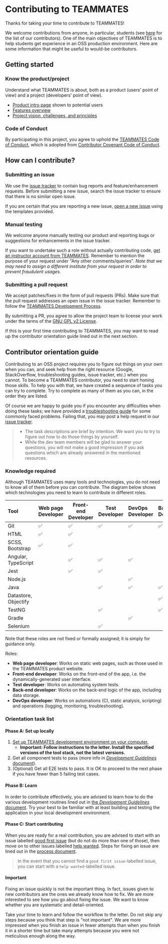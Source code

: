# Contributing to TEAMMATES

Thanks for taking your time to contribute to TEAMMATES!

We welcome contributions from anyone, in particular, students (see [here](https://teammatesv4.appspot.com/web/front/about) for the list of our contributors). One of the main objectives of TEAMMATES is to help students get experience in an OSS production environment. Here are some information that might be useful to would-be contributors.

## Getting started

### Know the product/project

Understand what TEAMMATES is about, both as a product (users' point of view) and a project (developers' point of view).

- [Product intro page](https://teammatesv4.appspot.com) shown to potential users
- [Features overview](https://teammatesv4.appspot.com/web/front/features)
- [Project vision, challenges, and principles](overview.md)

### Code of Conduct

By participating in this project, you agree to uphold the [TEAMMATES Code of Conduct](https://github.com/TEAMMATES/teammates/blob/master/.github/CODE_OF_CONDUCT.md), which is adopted from [Contributor Covenant Code of Conduct](https://www.contributor-covenant.org/).

## How can I contribute?

### Submitting an issue

We use the [issue tracker](https://github.com/TEAMMATES/teammates/issues) to contain bug reports and feature/enhancement requests.
Before submitting a new issue, search the issue tracker to ensure that there is no similar open issue.

If you are certain that you are reporting a new issue, [open a new issue](https://github.com/TEAMMATES/teammates/issues/new) using the templates provided.

### Manual testing

We welcome anyone manually testing our product and reporting bugs or suggestions for enhancements in the issue tracker.

If you want to undertake such a role without actually contributing code, [get an instructor account from TEAMMATES](https://teammatesv4.appspot.com/web/front/request).
Remember to mention the purpose of your request under "Any other comments/queries". _Note that we may need to assign a different institute from your request in order to prevent fraudulent usages._

### Submitting a pull request

We accept patches/fixes in the form of pull requests (PRs). Make sure that the pull request addresses an open issue in the issue tracker.
Remember to follow the [TEAMMATES Development Process](process.md).

By submitting a PR, you agree to allow the project team to license your work under the terms of the [GNU GPL v2 License](https://github.com/TEAMMATES/teammates/blob/master/LICENSE).

If this is your first time contributing to TEAMMATES, you may want to read up the contributor orientation guide lined out in the next section.

## Contributor orientation guide

Contributing to an OSS project requires you to figure out things on your own when you can, and seek help from the right resource (Google, StackOverflow, troubleshooting guides, issue tracker, etc.) when you cannot. To become a TEAMMATES contributor, you need to start honing those skills. To help you with that, we have created a sequence of tasks you can try to complete. Try to complete as many of them as you can, in the order they are listed.

Of course we are happy to guide you if you encounter any difficulties when doing these tasks; we have provided a [troubleshooting guide](troubleshooting-guide.md) for some commonly faced problems. Failing that, you may post a help request in our [issue tracker](https://github.com/TEAMMATES/teammates/issues).

> - The task descriptions are brief by intention. We want you to try to figure out how to do those things by yourself.
> - While the dev team members will be glad to answer your questions, you will not make a good impression if you ask questions which are already answered in the mentioned resources.

### Knowledge required

Although TEAMMATES uses many tools and technologies, you do not need to know all of them before you can contribute. The diagram below shows which technologies you need to learn to contribute in different roles.

| Tool                 | Web page Developer | Front-end Developer | Test Developer | DevOps Developer | Back-end Developer |
| :------------------- | ------------------ | ------------------- | -------------- | :--------------- | :----------------- |
| Git                  | ✅                 | ✅                  | ✅             | ✅               | ✅                 |
| HTML                 | ✅                 | ✅                  |                |                  |                    |
| SCSS, Bootstrap      | ✅                 | ✅                  |                |                  |                    |
| Angular, TypeScript  |                    | ✅                  | ✅             | ✅               |                    |
| Jest                 |                    | ✅                  | ✅             |                  |                    |
| Node.js              |                    |                     |                | ✅               |                    |
| Java                 |                    |                     | ✅             | ✅               | ✅                 |
| Datastore, Objectify |                    |                     |                |                  | ✅                 |
| TestNG               |                    |                     | ✅             |                  | ✅                 |
| Gradle               |                    |                     |                | ✅               |                    |
| Selenium             |                    |                     | ✅             |                  |                    |

Note that these roles are not fixed or formally assigned; it is simply for guidance only.

Roles:

- **Web page developer**: Works on static web pages, such as those used in the TEAMMATES product website.
- **Front-end developer**: Works on the front-end of the app, i.e. the dynamically-generated user interface.
- **Test developer**: Works on automating system tests.
- **Back-end developer**: Works on the back-end logic of the app, including data storage.
- **DevOps developer**: Works on automations (CI, static analysis, scripting) and operations (logging, monitoring, troubleshooting).

### Orientation task list

#### Phase A: Set up locally

1. [Set up TEAMMATES development environment on your computer.](setting-up.md)
   - **Important: Follow instructions to the letter. Install the specified versions of the tool stack, not the latest versions.**
1. Get all component tests to pass (more info in [_Development Guidelines_ document](development.md)).
1. (Optional) Get all E2E tests to pass.
   It is OK to proceed to the next phase if you have fewer than 5 failing test cases.

#### Phase B: Learn

In order to contribute effectively, you are advised to learn how to do the various development routines lined out in [the _Development Guidelines_ document](development.md).
Try your best to be familiar with at least building and testing the application in your local development environment.

#### Phase C: Start contributing

When you are ready for a real contribution, you are advised to start with an issue labelled [good first issue](https://github.com/TEAMMATES/teammates/issues?q=is:issue+is:open+label:"good+first+issue") (but do not do more than one of those), then move on to other issues labelled [help wanted](https://github.com/TEAMMATES/teammates/issues?q=is:issue+is:open+label:"help+wanted").
Steps for fixing an issue are lined out in the [process document](process.md).

> In the event that you cannot find a `good first issue`-labelled issue, you can start with a `help wanted`-labelled issue.

#### Important

Fixing an issue quickly is not the important thing. In fact, issues given to new contributors are the ones we already know how to fix.
We are more interested to see how you go about fixing the issue. We want to know whether you are systematic and detail-oriented.

Take your time to learn and follow the workflow to the letter. Do not skip any steps because you think that step is "not important". We are more impressed when you finish an issue in fewer attempts than when you finish it in a shorter time but take many attempts because you were not meticulous enough along the way.
